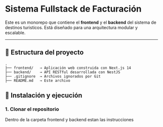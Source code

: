 # Sistema Fullstack de Facturación

Este es un monorepo que contiene el **frontend** y el **backend** del sistema de destinos turisticos. Está diseñado para una arquitectura modular y escalable.

---

## 📁 Estructura del proyecto

```plaintext
.
├── frontend/   → Aplicación web construida con Next.js 14
├── backend/    → API RESTful desarrollada con NestJS
├── .gitignore  → Archivos ignorados por Git
├── README.md   → Este archivo
```

## 🚀 Instalación y ejecución

### 1. Clonar el repositorio

Dentro de la carpeta frontend y backend estan las instrucciones
